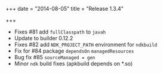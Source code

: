 +++
date = "2014-08-05"
title = "Release 1.3.4"

+++


* Fixes #81 add `fullClasspath` to `javah`
* Update to builder 0.12.2
* Fixes #82 add `NDK_PROJECT_PATH` environment for `ndkbuild`
* Fix for #84 package `dependsOn` `managedResources`
* Bug fix #85 `sourceManaged = gen`
* Minor `ndk` build fixes (apkbuild depends on *.so)
